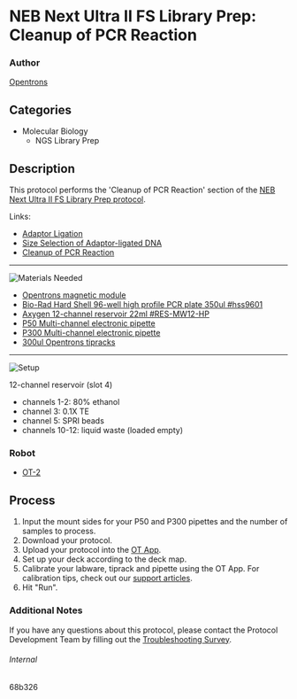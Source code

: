 # NEB Next Ultra II FS Library Prep: Cleanup of PCR Reaction

### Author
[Opentrons](https://opentrons.com/)

## Categories
* Molecular Biology
	* NGS Library Prep


## Description
This protocol performs the 'Cleanup of PCR Reaction' section of the [NEB Next Ultra II FS Library Prep protocol](https://www.neb.com/protocols/2017/10/25/protocol-for-use-with-inputs-greater-100-ng-e7805-e6177).

Links:
* [Adaptor Ligation](./68b326-adapter-ligation)
* [Size Selection of Adaptor-ligated DNA](./68b326-size-selection)
* [Cleanup of PCR Reaction](./68b326-cleanup-pcr)

---
![Materials Needed](https://s3.amazonaws.com/opentrons-protocol-library-website/custom-README-images/001-General+Headings/materials.png)

* [Opentrons magnetic module](https://shop.opentrons.com/collections/hardware-modules/products/magdeck)
* [Bio-Rad Hard Shell 96-well high profile PCR plate 350ul #hss9601](https://www.bio-rad.com/en-us/sku/hss9601-hard-shell-96-well-pcr-plates-high-profile-semi-skirted-clear-clear?ID=hss9601)
* [Axygen 12-channel reservoir 22ml #RES-MW12-HP](https://ecatalog.corning.com/life-sciences/b2c/US/en/Genomics-%26-Molecular-Biology/Automation-Consumables/Automation-Reservoirs/Axygen%C2%AE-Reagent-Reservoirs/p/RES-MW12-HP)
* [P50 Multi-channel electronic pipette](https://shop.opentrons.com/collections/ot-2-pipettes)
* [P300 Multi-channel electronic pipette](https://shop.opentrons.com/collections/ot-2-pipettes)
* [300ul Opentrons tipracks](https://shop.opentrons.com/collections/opentrons-tips/products/opentrons-300ul-tips)

---
![Setup](https://s3.amazonaws.com/opentrons-protocol-library-website/custom-README-images/001-General+Headings/Setup.png)

12-channel reservoir (slot 4)
* channels 1-2: 80% ethanol
* channel 3: 0.1X TE
* channel 5: SPRI beads
* channels 10-12: liquid waste (loaded empty)

### Robot
* [OT-2](https://opentrons.com/ot-2)

## Process
1. Input the mount sides for your P50 and P300 pipettes and the number of samples to process.
2. Download your protocol.
3. Upload your protocol into the [OT App](https://opentrons.com/ot-app).
4. Set up your deck according to the deck map.
5. Calibrate your labware, tiprack and pipette using the OT App. For calibration tips, check out our [support articles](https://support.opentrons.com/en/collections/1559720-guide-for-getting-started-with-the-ot-2).
6. Hit "Run".

### Additional Notes
If you have any questions about this protocol, please contact the Protocol Development Team by filling out the [Troubleshooting Survey](https://protocol-troubleshooting.paperform.co/).

###### Internal
68b326
